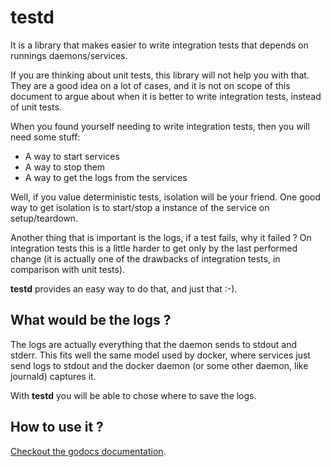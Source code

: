 # testd

It is a library that makes easier to write integration tests that depends on runnings daemons/services.

If you are thinking about unit tests, this library will not help you with that.
They are a good idea on a lot of cases, and it is not on scope of this document to
argue about when it is better to write integration tests, instead of unit tests.

When you found yourself needing to write integration tests, then you will need some stuff:

* A way to start services
* A way to stop them
* A way to get the logs from the services

Well, if you value deterministic tests, isolation will be your friend. One good way to get isolation is
to start/stop a instance of the service on setup/teardown.

Another thing that is important is the logs, if a test fails, why it failed ? On integration tests this
is a little harder to get only by the last performed change (it is actually one of the drawbacks of integration
tests, in comparison with unit tests).

**testd** provides an easy way to do that, and just that :-).


## What would be the logs ?

The logs are actually everything that the daemon sends to stdout and stderr. This fits
well the same model used by docker, where services just send logs to stdout and the
docker daemon (or some other daemon, like journald) captures it.

With **testd** you will be able to chose where to save the logs.


## How to use it ?

[Checkout the godocs documentation](TODO).
